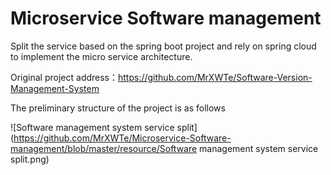 # Microservice Software management

Split the service based on the spring boot project and rely on spring cloud to implement the micro service architecture.

Original project address：https://github.com/MrXWTe/Software-Version-Management-System

The preliminary structure of the project is as follows

![Software management system service split](https://github.com/MrXWTe/Microservice-Software-management/blob/master/resource/Software management system service split.png)

